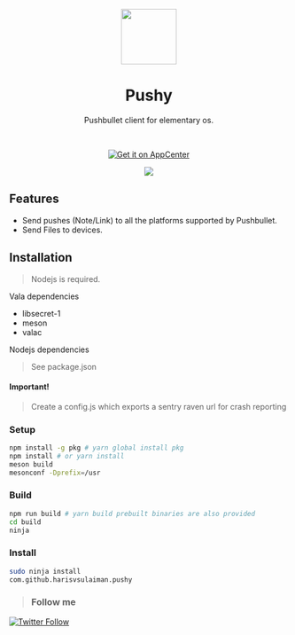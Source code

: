 <p align="center">
    <img 
    src="https://raw.githubusercontent.com/harisvsulaiman/pushy/master/data/com.github.harisvsulaiman.pushy.svg?sanitize=true" height="100px" width="100px"/>
    <h1 id="title" align="center">Pushy</h1>
    <p id="subtitle" align="center">Pushbullet client for elementary os.</p>
</p>
</br>
<p align="center">
    <a href="https://appcenter.elementary.io/com.github.harisvsulaiman.pushy">
        <img src="https://appcenter.elementary.io/badge.svg" alt="Get it on AppCenter">
    </a>
</p>
<p align="center">
    <img 
    src="https://raw.githubusercontent.com/harisvsulaiman/pushy/master/data/screenshots/screenshot-1.png" />
</p>

## Features
* Send pushes (Note/Link) to all the platforms supported by Pushbullet.
* Send Files to devices.

## Installation
> Nodejs is required.

Vala dependencies
* libsecret-1
* meson
* valac

Nodejs dependencies
> See package.json 

#### Important!
> Create a config.js which exports a sentry raven url for crash reporting

### Setup

```bash
npm install -g pkg # yarn global install pkg
npm install # or yarn install
meson build
mesonconf -Dprefix=/usr
```

### Build

```bash
npm run build # yarn build prebuilt binaries are also provided
cd build
ninja
```
### Install

```bash
sudo ninja install
com.github.harisvsulaiman.pushy
```

> ### Follow me

[![Twitter Follow](https://img.shields.io/twitter/follow/espadrine.svg?style=social&label=Follow)](https://twitter.com/harisvsulaiman)